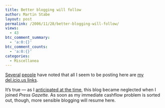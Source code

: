 ```yaml
---
title: Better blogging will follow
author: Martin Stabe
layout: post
permalink: /2006/11/28/better-blogging-will-follow/
views:
  - 43
btc_comment_summary:
  - 'a:0:{}'
btc_comment_counts:
  - 'a:0:{}'
categories:
  - Miscellanea
---
```

[Several][1] [people][2] have noted that all I seem to be posting here are [my del.icio.us links][3].

It&#8217;s true — as I [anticipated at the time][4], this blog became neglected when I joined *Press Gazette.* As soon as my immediate cashflow problem is sorted out, though, more sensible blogging will resume here.

 [1]: http://mediabiztech.wordpress.com/2006/11/27/press-gazette-is-dead-but-the-blog-could-live-on/
 [2]: http://ojournalism.blogspot.com/2006/11/last-web-news-from-press-gazette.html
 [3]: http://del.icio.us/martinstabe
 [4]: http://www.martinstabe.com/blog/2006/01/11/between-blogger-and-journalist/